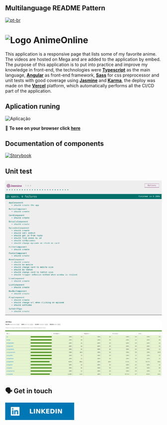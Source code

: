 ## Multilanguage README Pattern
[![pt-br](https://img.shields.io/badge/lang-pt--br-green.svg)](https://github.com/liara987/animes-online-angular/blob/master/README.pt-br.md)
# ![Logo](https://animes-online-angular.vercel.app/assets/icons/logo.svg) AnimeOnline
This application is a responsive page that lists some of my favorite anime. The videos are hosted on Mega and are added to the application by embed. The purpose of this application is to put into practice and improve my knowledge in front-end, the technologies were **[Typescript](https://www.typescriptlang.org/)** as the main language, **[Angular](https://angular.io/)** as front-end framework, **[Sass](https://sass-lang.com/)** for css preprocessor and unit tests with good coverage using **[Jasmine](https://jasmine.github.io/index.html)** and **[Karma](https://karma-runner.github.io/6.3/index.html)**, the deploy was made on the **[Vercel](https://vercel.com/)** platform, which automatically performs all the CI/CD part of the application.

## Aplication runing
![Aplicação](https://github.com/liara987/animes-online-angular/blob/main/screenshots/aplica%C3%A7%C3%A3o(800px).gif)

🚀 **To see on your browser click [here](https://animes-online-angular.vercel.app/home)**

## Documentation of components
[![Storybook](https://img.shields.io/badge/-Storybook-FF4785?style=for-the-badge&logo=storybook&logoColor=white)](https://62a685c6e5e4532f5a59abc7-ijbxqldmgt.chromatic.com/?path=/story/buttoncomponent--default)

## Unit test
![testes](https://github.com/liara987/animes-online-angular/blob/main/screenshots/Screenshot%20at%202022-05-10%2000-13-05.png)

![coverage](https://github.com/liara987/animes-online-angular/blob/main/screenshots/Screenshot%20at%202022-05-10%2000-16-25.png)

## 🗣️ Get in touch
[![LinkedIn URL](https://github.com/liara987/liara987/blob/main/icons/social%20media/linkedin.svg)](https://www.linkedin.com/in/liara-programadora)
